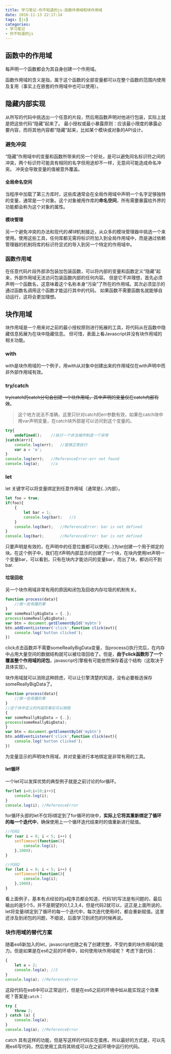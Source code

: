 ```yaml
---
title: 学习笔记-你不知道的js-函数作用域和块作用域
date: 2016-11-13 22:17:14
tags: [js]
categories:
- 学习笔记
- 你不知道的js
---
```


## 函数中的作用域
每声明一个函数都会为其自身创建一个作用域。

<!--more-->

函数作用域的含义是指，属于这个函数的全部变量都可以在整个函数的范围内使用及复用（事实上在嵌套的作用域中也可以使用）。

## 隐藏内部实现
从所写的代码中挑选出一个任意的片段，然后用函数声明对他进行包装，实际上就是把这些代码“隐藏”起来了。
最小授权或最小暴露原则：应该最小限度的暴露必要内容，而将其他内容都“隐藏”起来，比如某个模块或对象的API设计。

### 避免冲突
“隐藏”作用域中的变量和函数所带来的另一个好处，是可以避免同名标识符之间的冲突，两个标识符可能具有相同的名字但用途却不一样，无意间可能造成命名冲突。
冲突会导致变量的值被意外覆盖。
#### 全局命名空间
当程序中加载了第三方库时，这些库通常会在全局作用域中声明一个名字足够独特的变量，通常是一个对象。这个对象被用作库的**命名空间**，所有需要暴露给外界的功能都会称为这个对象的属性。
#### 模块管理
另一个避免冲突的办法和现代的*模块*机制接近，从众多的模块管理器中挑选一个来使用。使用这些工具，任何库都无需将标识符加入到全局作用域中，而是通过依赖管理器的机制将库的标识符显式的导入到另一个特定的作用域中。

### 函数作用域
在任意代码片段外部添包装加包装函数，可以将内部的变量和函数定义“隐藏”起来，外部作用域无法访问包装函数内部的任何内容。
但是它不并理想，首先必须声明一个函数名，这意味着这个名称本身“污染”了所在的作用域。其次必须显示的通过函数名调用这个函数才能运行其中的代码。
如果函数不需要函数名就能够自动运行，这将会更加理想。

## 块作用域
块作用域是一个用来对之前的最小授权原则进行拓展的工具，将代码从在函数中隐藏信息拓展为在块中隐藏信息。
但可惜，表面上看Javascript并没有块作用域的相关功能。

### with
with是块作用域的一个例子，用with从对象中创建出来的作用域仅在with声明中而非外部作用域有效。

### try/catch
~~try/catch的catch分句会创建一个块作用域，其中声明的变量仅在catch内部有效~~。
> 这个地方说法不准确，这里只针对catch的err参数有效，如果在catch块中用var声明变量，在catch块外部是可以访问到这个变量的。

```Javascript
try{
    undefined();    //执行一个非法操作制造一个异常
}catch(err){
    console.log(err);   //能够正常执行
    var a = 'a';
}
console.log(err);   //ReferenceError:err not found
console.log(a);     //a
```

### let
let 关键字可以将变量绑定到任意作用域（通常是{..}内部）。
```Javascript
let foo = true;
if(foo){
    {
        let bar = 1;
        console.log(bar);   //1
    }
    console.log(bar);   //ReferenceError: bar is not defined
}
console.log(bar);       //ReferenceError: bar is not defined
```
只要声明是有效的，在声明中的任意位置都可以使用{..}为let创建一个用于绑定的块。在这个例子中，我们在if声明内部显示的创建了一个块，在块内使用let声明一个变量bar，可以看到，只有在块内才能访问的变量bar，而出了块，都访问不到bar.

#### 垃圾回收
另一个块作用域非常有用的原因和闭包及回收内存垃圾的机制有关。
```Javascript
function process(data){
    //做一些有趣的事
}
var someReallyBigData = {..};
process(someReallyBigData);
var btn = document.getElementById('mybtn')
btn.addEventListener('click',function click(evt){
    console.log('button clicked');
})
```

click点击函数并不需要someReallyBigData变量，当process()执行完后，在内存中占用大量空间的数据结构就可以被垃圾回收了。但是，**由于click函数形了一个覆盖整个作用域的闭包**，javascript引擎极有可能依然保存着这个结构（这取决于具体实现）。

块作用域就可以消除这种顾虑，可以让引擎清楚的知道，没有必要极选保存someReallyBigData了。
```javascript
function process(data){
    //做一些有趣的事
}
//这个块中定义的内容完事后可以销毁
{
var someReallyBigData = {..};
process(someReallyBigData);
}
var btn = document.getElementById('mybtn')
btn.addEventListener('click',function click(evt){
    console.log('button clicked');
})
```
为变量显示的声明块作用域，并对变量进行本地绑定是非常有用的工具。

#### let循环
一个let可以发挥优势的典型例子就是之前讨论的for循环。
```javascript
for(let i=0;i<10;i++){
    console.log(i);
}
console.log(i); //ReferenceError
```
for循环头部的let不仅将i绑定到了for循环的块中，**实际上它将其重新绑定了循环的每一个迭代中**，确保使用上一个循环迭代结束时的值重新进行赋值。
```javascript
//代码1
for (var i = 0; i < 5; i++) {
    setTimeout(function(){
        console.log(i);
    },1000);
}

//代码2
for (let i = 0; i < 5; i++) {
    setTimeout(function(){
        console.log(i);
    },1000);
}
```
看上面例子，基本有点经验的js程序员都会知道，代码1的写法是有问题的，最后输出的是5个5，并不是期望的0,1,2,3,4，但是代码2就可以，这正是上面所说的，let将变量i绑定到了循环的每一个迭代中，每次迭代使用i时，都会重新赋值。这里还涉及到闭包的问题，不细说，后面学习到闭包的时候再说。

### 块作用域的替代方案
随着es6新加入的let，javascript也随之有了创建完整，不受约束的块作用域的能力。但是如果是在es6之前的环境中，如何使用块作用域呢？
考虑下面代码：
```javascript
{
    let a = 2;
    console.log(a); //2
}
console.log(a); //ReferenceError
```
这段代码在es6中可以正常运行，但是在es6之前的环境中如从能实现这个效果呢？答案是`catch`：
```javascript
try {
    throw 2;
} catch (a) {
    console.log(a);
}
console.log(a); //ReferenceError
```
catch 具有这样的功能，但是写这样的代码实在蛋疼。所以最好的方式是，可以先用es6写代码，然后使用工具将其转成可以在之前环境中运行的代码。
